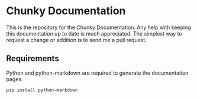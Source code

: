 Chunky Documentation
====================

This is the repository for the Chunky Documentation. Any help with keeping this
documentation up to date is much appreciated. The simplest way to request a
change or addition is to send me a pull request.

Requirements
------------

Python and python-markdown are required to generate the documentation pages.

    pip install python-markdown

